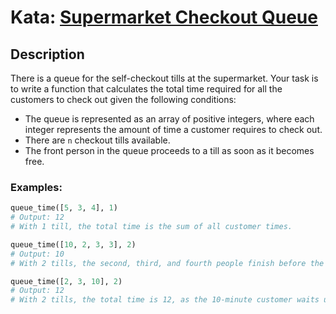 # Kata: [Supermarket Checkout Queue](https://www.codewars.com/kata/57b06f90e298a7b53d000a86)

## Description
There is a queue for the self-checkout tills at the supermarket. Your task is to write a function that calculates the total time required for all the customers to check out given the following conditions:

- The queue is represented as an array of positive integers, where each integer represents the amount of time a customer requires to check out.
- There are `n` checkout tills available.
- The front person in the queue proceeds to a till as soon as it becomes free.

### Examples:
```python
queue_time([5, 3, 4], 1)
# Output: 12
# With 1 till, the total time is the sum of all customer times.

queue_time([10, 2, 3, 3], 2)
# Output: 10
# With 2 tills, the second, third, and fourth people finish before the first person finishes.

queue_time([2, 3, 10], 2)
# Output: 12
# With 2 tills, the total time is 12, as the 10-minute customer waits until the till becomes free.
```